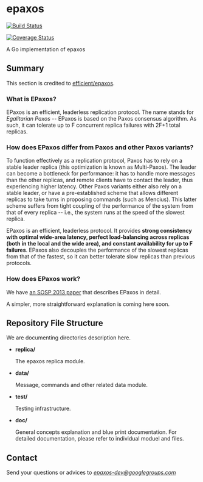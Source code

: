 epaxos
======
[![Build Status](https://drone.io/github.com/go-epaxos/epaxos/status.png)](https://drone.io/github.com/go-epaxos/epaxos/latest)

[![Coverage Status](https://coveralls.io/repos/go-epaxos/epaxos/badge.png)](https://coveralls.io/r/go-epaxos/epaxos)

A Go implementation of epaxos

Summary
------
This section is credited to [efficient/epaxos](https://github.com/efficient/epaxos).

### What is EPaxos?


EPaxos is an efficient, leaderless replication protocol. The name stands for *Egalitarian Paxos* -- EPaxos is based
on the Paxos consensus algorithm. As such, it can tolerate up to F concurrent replica failures with 2F+1 total replicas.

### How does EPaxos differ from Paxos and other Paxos variants?

To function effectively as a replication protocol, Paxos has to rely on a stable leader replica (this optimization is known as Multi-Paxos). The leader can become a bottleneck for performance: it has to handle more messages than the other replicas, and remote clients have to contact the leader, thus experiencing higher latency. Other Paxos variants either also rely on a stable leader, or have a pre-established scheme that allows different replicas to take turns in proposing commands (such as Mencius). This latter scheme
suffers from tight coupling of the performance of the system from that of every replica -- i.e., the system runs at the speed of the slowest replica.

EPaxos is an efficient, leaderless protocol. It provides **strong consistency with optimal wide-area latency, perfect load-balancing across replicas (both in the local and the wide area), and constant availability for up to F failures**. EPaxos also decouples the performance of the slowest replicas from that of the fastest, so it can better tolerate slow replicas than previous protocols.

### How does EPaxos work?

We have [an SOSP 2013 paper](http://dl.acm.org/ft_gateway.cfm?id=2517350&ftid=1403953&dwn=1) that describes EPaxos in detail.

A simpler, more straightforward explanation is coming here soon.


Repository File Structure
------

We are documenting directories description here.

* **replica/**

  The epaxos replica module.

* **data/**

  Message, commands and other related data module.

* **test/**

  Testing infrastructure.

* **doc/**

  General concepts explanation and blue print documentation.
  For detailed documentation, please refer to individual moduel and files.

Contact
------
Send your questions or advices to *epaxos-dev@googlegroups.com*
